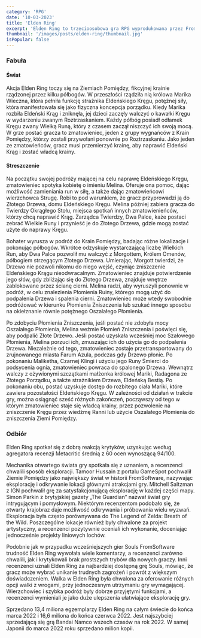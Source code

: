 ```yaml
---
category: 'RPG'
date: '10-03-2023'
title: 'Elden Ring'
excerpt: 'Elden Ring to trzecioosobowa gra RPG wyprodukowana przez FromSoftware i wydana przez Namco Bandai Games. W Elden Ring gracz kontroluje postać, która wyrusza w podróż, aby naprawić Eldeński Krąg i zostać nowym Eldeńskim Władcą. Gracz swobodnie przemierza fikcyjną krainę Ziemie Pomiędzy.'
thumbnail: '/images/posts/elden-ring/thumbnail.jpg'
isPopular: false
---
```


### Fabuła

#### Świat 

Akcja Elden Ring toczy się na Ziemiach Pomiędzy, fikcyjnej krainie rządzonej przez kilku półbogów. W przeszłości rządziła nią królowa Marika Wieczna, która pełniła funkcję strażnika Eldeńskiego Kręgu, potężnej siły, która manifestowała się jako fizyczna koncepcja porządku. Kiedy Marika rozbiła Eldeński Krąg i zniknęła, jej dzieci zaczęły walczyć o kawałki Kręgu w wydarzeniu zwanym Roztrzaskaniem. Każdy półbóg posiadł odłamek Kręgu zwany Wielką Runą, który z czasem zaczął niszczyć ich swoją mocą. W grze postać gracza to zmatowieniec, jeden z grupy wygnańców z Krain Pomiędzy, którzy zostali przywołani ponownie po Roztrzaskaniu. Jako jeden ze zmatowieńców, gracz musi przemierzyć krainę, aby naprawić Eldeński Krąg i zostać władcą krainy.

#### Streszczenie

Na początku swojej podróży mającej na celu naprawę Eldeńskiego Kręgu, zmatowieniec spotyka kobietę o imieniu Melina. Oferuje ona pomoc, dając możliwość zamieniania run w siłę, a także dając zmatowieńcowi wierzchowca Strugę. Robi to pod warunkiem, że gracz przyprowadzi ją do Złotego Drzewa, domu Eldeńskiego Kręgu. Melina później zabiera gracza do Twierdzy Okrągłego Stołu, miejsca spotkań innych zmatowienieńców, którzy chcą naprawić Krąg. Zarządca Twierdzy, Dwa Palce, każe postaci zebrać Wielkie Runy i przynieść je do Złotego Drzewa, gdzie mogą zostać użyte do naprawy Kręgu.

Bohater wyrusza w podróż do Krain Pomiędzy, badając różne lokalizacje i pokonując półbogów. Wkrótce odzyskuje wystarczającą liczbę Wielkich Run, aby Dwa Palce pozwolił mu walczyć z Morgottem, Królem Omenów, półbogiem strzegącym Złotego Drzewa. Umierając, Morgott twierdzi, że Drzewo nie pozwoli nikomu do niego wejść, czyniąc zniszczenie Eldeńskiego Krągu nieodwracalnym. Zmatowieniec znajduje potwierdzenie jego słów, gdy zbliżając się do Złotego Drzewa, znajduje wnętrze zablokowane przez ścianę cierni. Melina radzi, aby wyruszyli ponownie w podróż, w celu znalezienia Płomienia Ruiny, którego mogą użyć do podpalenia Drzewa i spalenia cierni. Zmatowieniec może wtedy swobodnie podróżować w kierunku Płomienia Zniszczenia lub szukać innego sposobu na okiełznanie równie potężnego Oszalałego Płomienia.

Po zdobyciu Płomienia Zniszczenia, jeśli postać nie zdobyła mocy Oszalałego Płomienia, Melina weźmie Płomień Zniszczenia i poświęci się, aby podpalić Złote Drzewo. Jeśli postać uzyskała wcześniej moc Szałowego Płomienia, Melina porzuci ich, zmuszając ich do użycia go do podpalenia Drzewa. Niezależnie od tego, zmatowieniec zostaje przetransportowany do zrujnowanego miasta Farum Azula, podczas gdy Drzewo płonie. Po pokonaniu Maliketha, Czarnej Klingi i użyciu jego Runy Śmierci do podsycenia ognia, zmatowieniec powraca do spalonego Drzewa. Wewnątrz walczy z ożywionymi szczątkami małżonka królowej Mariki, Radagona ze Złotego Porządku, a także strażnikiem Drzewa, Eldeńską Bestią. Po pokonaniu obu, postać uzyskuje dostęp do rozbitego ciała Mariki, które zawiera pozostałości Eldeńskiego Kręgu. W zależności od działań w trakcie gry, można osiągnąć sześć różnych zakończeń, począwszy od tego w którym zmatowieniec staje się władcą krainy, przez pozwolenie na zniszczenie Kręgu przez wiedźmę Ranni lub użycie Oszalałego Płomienia do zniszczenia Ziemi Pomiędzy.

### Odbiór

Elden Ring spotkał się z dobrą reakcją krytyków, uzyskując według agregatora recenzji Metacritic średnią z 60 ocen wynoszącą 94/100.

Mechanika otwartego świata gry spotkała się z uznaniem, a recenzenci chwalili sposób eksploracji. Tamoor Hussain z portalu GameSpot pochwalił Ziemie Pomiędzy jako największy świat w historii FromSoftware, nazywając eksplorację i odkrywanie lokacji głównymi atrakcjami gry. Mitchell Saltzman z IGN pochwalił grę za satysfakcjonującą eksplorację w każdej części mapy. Simon Parkin z brytyjskiej gazety „The Guardian” nazwał świat gry intrygującym i pomysłowym. Niektórym recenzentom podobało się, że otwarty krajobraz daje możliwość odkrywania i próbowania wielu wyzwań. Eksploracja była często porównywana do The Legend of Zelda: Breath of the Wild. Poszczególne lokacje również były chwalone za projekt artystyczny, a recenzenci pozytywnie oceniali ich wykonanie, doceniając jednocześnie projekty liniowych lochów.

Podobnie jak w przypadku wcześniejszych gier Souls FromSoftware trudność Elden Ring wywołała wiele komentarzy, a recenzenci zarówno chwalili, jak i krytykowali brak prostszych trybów dla nowych graczy. Inni recenzenci uznali Elden Ring za najbardziej dostępną grę Souls, mówiąc, że gracz może wybrać unikanie trudnych zagrożeń i powrót z większym doświadczeniem. Walka w Elden Ring była chwalona za oferowanie różnych opcji walki z wrogami, przy jednoczesnym utrzymaniu gry wymagającej. Wierzchowiec i szybka podróż były dobrze przyjętymi funkcjami, a recenzenci wymieniali je jako duże ulepszenia ułatwiające eksplorację gry.

Sprzedano 13,4 miliona egzemplarzy Elden Ring na całym świecie do końca marca 2022 i 16,6 miliona do końca czerwca 2022. Jest najszybciej sprzedającą się grą Bandai Namco wszech czasów na rok 2022. W samej Japonii do marca 2022 roku sprzedano milion kopii.